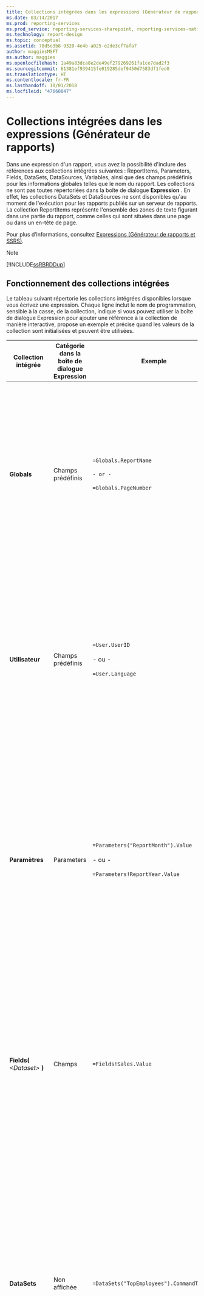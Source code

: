 ```yaml
---
title: Collections intégrées dans les expressions (Générateur de rapports et SSRS) | Microsoft Docs
ms.date: 03/14/2017
ms.prod: reporting-services
ms.prod_service: reporting-services-sharepoint, reporting-services-native
ms.technology: report-design
ms.topic: conceptual
ms.assetid: 78d5e3b8-9320-4e4b-a025-e2de3cf7afa7
author: maggiesMSFT
ms.author: maggies
ms.openlocfilehash: 1a49a83dca8e2de49ef279269261fa1ce7dad2f3
ms.sourcegitcommit: 61381ef939415fe019285def9450d7583df1fed0
ms.translationtype: HT
ms.contentlocale: fr-FR
ms.lasthandoff: 10/01/2018
ms.locfileid: "47660047"
---
```

# <a name="built-in-collections-in-expressions-report-builder"></a>Collections intégrées dans les expressions (Générateur de rapports)
  Dans une expression d'un rapport, vous avez la possibilité d'inclure des références aux collections intégrées suivantes : ReportItems, Parameters, Fields, DataSets, DataSources, Variables, ainsi que des champs prédéfinis pour les informations globales telles que le nom du rapport. Les collections ne sont pas toutes répertoriées dans la boîte de dialogue **Expression** . En effet, les collections DataSets et DataSources ne sont disponibles qu'au moment de l'exécution pour les rapports publiés sur un serveur de rapports. La collection ReportItems représente l'ensemble des zones de texte figurant dans une partie du rapport, comme celles qui sont situées dans une page ou dans un en-tête de page.  
  
 Pour plus d’informations, consultez [Expressions &#40;Générateur de rapports et SSRS&#41;](../../reporting-services/report-design/expressions-report-builder-and-ssrs.md).  
  
> [!NOTE]  
>  [!INCLUDE[ssRBRDDup](../../includes/ssrbrddup-md.md)]  
  
##  <a name="Collections"></a> Fonctionnement des collections intégrées  
 Le tableau suivant répertorie les collections intégrées disponibles lorsque vous écrivez une expression. Chaque ligne inclut le nom de programmation, sensible à la casse, de la collection, indique si vous pouvez utiliser la boîte de dialogue Expression pour ajouter une référence à la collection de manière interactive, propose un exemple et précise quand les valeurs de la collection sont initialisées et peuvent être utilisées.  
  
|Collection intégrée|Catégorie dans la boîte de dialogue Expression| Exemple|Description|  
|--------------------------|-------------------------------------------|-------------|-----------------|  
|**Globals**|Champs prédéfinis|`=Globals.ReportName`<br /><br /> `- or -`<br /><br /> `=Globals.PageNumber`|Représente les variables globales utilisables pour des rapports, par exemple le nom du rapport ou le numéro de page. Toujours disponible.<br /><br /> Pour plus d’informations, consultez [Références à des champs Globals et Users prédéfinis &#40;Générateur de rapports et SSRS&#41;](../../reporting-services/report-design/built-in-collections-built-in-globals-and-users-references-report-builder.md).|  
|**Utilisateur**|Champs prédéfinis|`=User.UserID`<br /><br /> - ou -<br /><br /> `=User.Language`|Représente une collection de données sur l'utilisateur exécutant le rapport, par exemple le paramètre de langue ou l'ID utilisateur. Toujours disponible.<br /><br /> Pour plus d’informations, consultez [Références à des champs Globals et Users prédéfinis &#40;Générateur de rapports et SSRS&#41;](../../reporting-services/report-design/built-in-collections-built-in-globals-and-users-references-report-builder.md).|  
|**Paramètres**|Parameters|`=Parameters("ReportMonth").Value`<br /><br /> - ou -<br /><br /> `=Parameters!ReportYear.Value`|Représente la collection des paramètres de rapport, chacun pouvant correspondre à une valeur unique ou à plusieurs valeurs. Non disponible tant que l'initialisation du traitement n'est pas terminée. Pour plus d’informations, consultez [Informations de référence sur la collection de paramètres &#40;Générateur de rapports et SSRS&#41;](../../reporting-services/report-design/built-in-collections-parameters-collection-references-report-builder.md).|  
|**Fields(** *\<Dataset>* **)**|Champs|`=Fields!Sales.Value`|Représente la collection des champs du dataset qui sont disponibles pour le rapport. Disponibles après extraction des données d'une source de données dans un dataset. Pour plus d’informations, consultez [Référence à une collection de champs de dataset &#40;Générateur de rapports et SSRS&#41;](../../reporting-services/report-design/built-in-collections-dataset-fields-collection-references-report-builder.md).|  
|**DataSets**|Non affichée|`=DataSets("TopEmployees").CommandText`|Représente la collection de sources de données référencées à partir du corps d'une définition de rapport. N'inclut pas les sources de données utilisées uniquement dans les en-têtes ou les pieds de page. Non disponible dans l'aperçu local. Pour plus d’informations, consultez [Références à des collections DataSources et DataSets &#40;Générateur de rapports et SSRS&#41;](../../reporting-services/report-design/built-in-collections-datasources-and-datasets-references-report-builder.md).|  
|**DataSources**|Non affichée|`=DataSources("AdventureWorks2012").Type`|Représente la collection des sources de données référencées à partir du corps d'un rapport. N'inclut pas les sources de données utilisées uniquement dans les en-têtes ou les pieds de page. Non disponible dans l'aperçu local. Pour plus d’informations, consultez [Références à des collections DataSources et DataSets &#40;Générateur de rapports et SSRS&#41;](../../reporting-services/report-design/built-in-collections-datasources-and-datasets-references-report-builder.md).|  
|**Variables**|`Variables`|`=Variables!CustomTimeStamp.Value`|Représente la collection des variables de rapport et de groupe. Pour plus d’informations, consultez [Références à des collections de variables de rapport et de groupe &#40;Générateur de rapports et SSRS&#41;](../../reporting-services/report-design/built-in-collections-report-and-group-variables-references-report-builder.md).|  
|**ReportItems**|Non affichée|`=ReportItems("Textbox1").Value`|Représente la collection des zones de texte d'un élément de rapport. Cette collection peut être utilisée pour proposer un résumé des éléments présents dans la page en vue de leur inclusion dans un en-tête ou un pied de page. Pour plus d’informations, consultez [Références à la collection ReportItems &#40;Générateur de rapports et SSRS&#41;](../../reporting-services/report-design/built-in-collections-reportitems-collection-references-report-builder.md).|  
  
##  <a name="Syntax"></a> Utilisation de la syntaxe de collection dans une expression  
 Pour faire référence à une collection à partir d’une expression, utilisez la syntaxe [!INCLUDE[msCoName](../../includes/msconame-md.md)] [!INCLUDE[vbprvb](../../includes/vbprvb-md.md)] standard pour un élément au sein d’une collection. Le tableau ci-après propose des exemples de syntaxe de collection.  
  
|Syntaxe| Exemple|  
|------------|-------------|  
|*Collection!NomObjet.Propriété*|`=Fields!Sales.Value`|  
|*Collection!NomObjet("Propriété")*|`=Fields!Sales("Value")`|  
|*Collection("NomObjet").Propriété*|`=Fields("Sales").Value`|  
|*Collection("Membre")*|`=User("Language")`|  
|*Collection.Membre*|`=User.Language`|  
  
## <a name="see-also"></a> Voir aussi  
 [Ajouter une expression &#40;Générateur de rapports et SSRS&#41;](../../reporting-services/report-design/add-an-expression-report-builder-and-ssrs.md)   
 [Exemples d’expressions &#40;Générateur de rapports et SSRS&#41;](../../reporting-services/report-design/expression-examples-report-builder-and-ssrs.md)  
  
  
